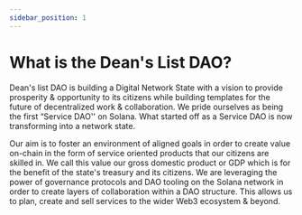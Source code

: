 ```yaml
---
sidebar_position: 1
---
```


# What is the Dean's List DAO?

Dean's list DAO is building a Digital Network State with a vision to provide prosperity & opportunity to its citizens while building templates for the future of decentralized work & collaboration. We pride ourselves as being the first “Service DAO'' on Solana. What started off as a Service DAO is now transforming into a network state.

Our aim is to foster an environment of aligned goals in order to create value on-chain in the form of service oriented products that our citizens are skilled in. We call this value our gross domestic product or GDP which is for the benefit of the state's treasury and its citizens. We are leveraging the power of governance protocols and DAO tooling on the Solana network in order to create layers of collaboration within a DAO structure. This allows us to plan, create and sell services to the wider Web3 ecosystem & beyond.
